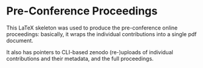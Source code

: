 # Pre-Conference Proceedings

This LaTeX skeleton was used to produce the pre-conference online proceedings:
basically, it wraps the individual contributions into a single pdf document. 

It also has pointers to CLI-based zenodo (re-)uploads of individual
contributions and their metadata, and the full proceedings.
